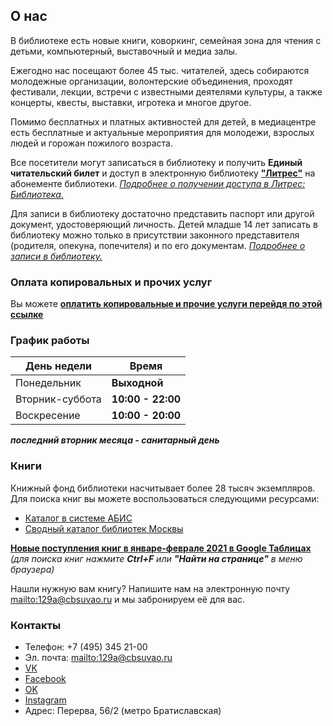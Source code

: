 ## О нас

В библиотеке есть новые книги, коворкинг, семейная зона для чтения с детьми, компьютерный, выставочный и медиа залы.

Ежегодно нас посещают более 45 тыс. читателей, здесь собираются молодежные организации, волонтерские объединения, проходят фестивали, лекции, встречи с известными деятелями культуры, а также концерты, квесты, выставки, игротека и многое другое.

Помимо бесплатных и платных активностей для детей, в медиацентре есть бесплатные и актуальные мероприятия для молодежи, взрослых людей и горожан пожилого возраста. 

Все посетители могут записаться в библиотеку и получить **Единый читательский билет** и доступ в электронную библиотеку **["Литрес"](https://www.litres.ru/)** на абонементе библиотеки. *[Подробнее о получении доступа в Литрес: Библиотека.](https://www.litres.ru/litres-library/for-readers/)*

Для записи в библиотеку достаточно представить паспорт или другой документ, удостоверяющий личность. Детей младше 14 лет записать в библиотеку можно только в присутствии законного представителя (родителя, опекуна, попечителя) и по его документам. *[Подробнее о записи в библиотеку.](https://www.mos.ru/otvet-kultura/kak-zapisatsya-v-biblioteku/)*

### Оплата копировальных и прочих услуг 

Вы можете **[оплатить копировальные и прочие услуги перейдя по этой ссылке](https://iframeab-pre1551.intickets.ru/studio/venue/10762151)** 

### График работы

День недели | Время
------------|------
Понедельник | **Выходной**
Вторник-суббота | **10:00 - 22:00**
Воскресение | **10:00 - 20:00**

***последний вторник месяца - санитарный день*** 

### Книги

Книжный фонд библиотеки насчитывает более 28 тысяч экземпляров. Для поиска книг вы можете воспользоваться следующими ресурсами: 

* [Каталог в системе АБИС](https://lib.mos.ru/)
* [Сводный каталог библиотек Москвы](http://skbm.nekrasovka.ru/wlib/)

[**Новые поступления книг в январе-феврале 2021 в Google Таблицах**](https://docs.google.com/spreadsheets/d/e/2PACX-1vTxEAEGdHJa1S3Dc1IC_EhIl75tvQjZj5DjQP-kiCy7mYFcHelMADFNkJIL9qjeDVBMeZrSjUeyuJMY/pubhtml?gid=0&single=true) *(для поиска книг нажмите **Ctrl+F** или **"Найти на странице"** в меню браузера)*

Нашли нужную вам книгу? Напишите нам на электронную почту <mailto:129a@cbsuvao.ru>  и мы забронируем её для вас. 

### Контакты

* Телефон: +7 (495) 345 21-00
* Эл. почта: <mailto:129a@cbsuvao.ru>
* [VK](https://vk.com/lib_uvao_129) 
* [Facebook](https://www.facebook.com/libuvao129) 
* [OK](https://ok.ru/group/55535218196733)
* [Instagram](https://www.instagram.com/lib_uvao_129/)
* Адрес: Перерва, 56/2 (метро Братиславская)
